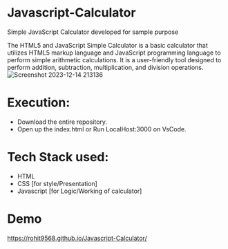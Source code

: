# Javascript-Calculator
Simple JavaScript Calculator developed for sample purpose

The HTML5 and JavaScript Simple Calculator is a basic calculator that utilizes HTML5 markup language and JavaScript programming language to perform simple arithmetic calculations. It is a user-friendly tool designed to perform addition, subtraction, multiplication, and division operations.
![Screenshot 2023-12-14 213136](https://github.com/Rohit9568/Javascript-Calculator/assets/128663753/0f9e8e6e-b2d8-480d-b6ee-32c7cbcc0ba5)

# Execution:
<ul>
<li> Download the entire repository.</li> 
<li>Open up the index.html or Run LocalHost:3000 on VsCode. </li> 
</ul>
 
# Tech Stack used:
<ul>
<li> HTML</li> 
<li>CSS [for style/Presentation]</li>
<li>  Javascript [for Logic/Working of calculator] </li> 
</ul>

# Demo
https://rohit9568.github.io/Javascript-Calculator/
